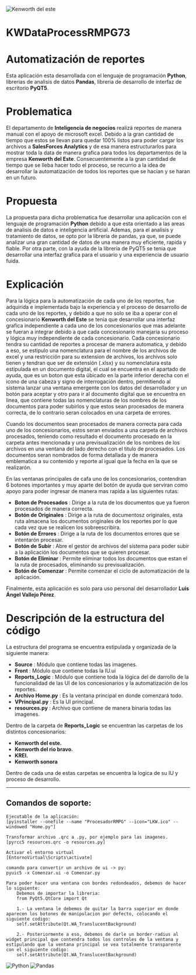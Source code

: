 ![Kenworth del este](https://github.com/LAngelVp/programakw/blob/master/App/Source/LOGO_KWE.png)

# **KWDataProcessRMPG73**
# **Automatización de reportes**
Esta aplicación esta desarrollada con el lenguaje de programación **Python**, librerias de analisis de datos **Pandas**, libreria de desarrollo de interfaz de escritorio **PyQT5**.

# **Problematica**
El departamento de **Inteligencia de negocios** realizá reportes de manera manual con el apoyo de microsoft excel. Debido a la gran cantidad de tiempo que estos se llevan para quedar 100% listos para poder cargar los archivos a **SalesForces Analytics** y de esa manera estructurarlos para mostrar toda la data de manera grafica para todos los departamentos de la empresa **Kenworth del Este**. Consecuentemente a la gran cantidad de tiempo que se lleba hacer todo el proceso, se recurrio a la idea de desarrollar la automatización de todos los reportes que se hacian y se haran en un futuro.

# **Propuesta**
La propuesta para dicha problematica fue desarrollar una aplicación con el lenguaje de programación **Python** debido a que esta orientado a las areas de analisis de datos e inteligencia artificial. Ademas, para el analisis y tratamiento de datos, se opto por la libreria de pandas, ya que, se puede analizar una gran cantidad de datos de una manera muy eficiente, rapida y fiable.
Por otra parte, con la ayuda de la libreria de PyQT5 se tenia que desarrollar una interfaz grafica para el usuario y una experiencia de usuario fuida.

# **Explicación**
Para la lógica para la automatización de cada uno de los reportes, fue adquirida e implementada bajo la experiencia y el proceso de desarrollo de cada uno de los reportes, y debido a que no solo se iba a operar con el concesionario **Kenworth del Este** se tenia que desarrollar una interfaz grafica independiente a cada uno de los concesionarios que mas adelante se fueran a integrar debido a que cada concesionario manejaria su proceso y lógica muy independiente de cada concesionario.
Cada concesionario tendra su cantidad de reportes a procesar de manera automatica, y debido a eso, se estipulo una nomenclatura para el nombre de los archivos de excel y una restricción para su extension de archivos, los archivos solo tienen y tendran que ser de extensión (.xlsx) y su nomenclatura esta estipulada en un documento digital, el cual se encuentra en el apartado de ayuda, que es un boton que esta úbicado en la parte inferior derecha con el icono de una cabeza y signo de interrogación dentro, permitiendo al sistema lanzar una ventana emergente con los datos del desarrollador y un botón para aceptar y otro para ir al documento digital que se encuentra en linea, que contiene todas las nomenclaturas de los nombres de los documentos para poder subirlos y que estos sean procesados de manera correcta, de lo contrario seran colocados en una carpeta de errores.

Cuando los documentos sean procesados de manera correcta para cada uno de los concesionarios, estos seran enviados a una carpeta de archivos procesados, teniendo como resultado el documento procesado en la carpeta antes mencionada y una previsualización de los nombres de los archivos en una ventana del lado derecho con el titulo de procesados. Los documentos seran nombrados de forma detallada y de manera emblematica a su contenido y reporte al igual que la fecha en la que se realizarón.

En las ventanas principales de cafa uno de los concesionarios, contendran 6 botones importantes y muy aparte del botón de ayuda que serviran como apoyo para poder ingresar de manera mas rapida a las siguientes rutas:

- **Boton de Procesados** : Dirige a la ruta de los documentos que ya fueron procesados de manera correcta.
- **Botón de Originales** : Dirige a la ruta de documentosz originales, esta ruta almacena los documentos originales de los reportes por lo que cada vez que se realicen los sobreescribira.
- **Botón de Errores** : Dirige a la ruta de los documentos errores que se intentarón procesar.
- **Botón de Subir** : Abre el gestor de archivos del sistema para poder subir a la aplicación los documentos que se quieren procesar.
- **Botón de Eliminar** : Permite eliminar todos los documentos que estan el la ruta de procesados, eliminando su previsualización.
- **Botón de Comenzar** : Permite comenzar el ciclo de automatización de la aplicación.

Finalmente, esta aplicación es solo para uso personal del desarrollador **Luis Ángel Vallejo Pérez**.

# **Descripción de la estructura del código**
La estructura del programa se encuentra estipulada y organizada de la siguiente manera:

- **Source** : Módulo que contiene todas las imagenes.
- **Front** : Módulo que contiene todas la IU.ui
- **Reports_Logic** : Módulo que contiene toda la lógica del de darrollo de la funcionalidad de las UI de los concesionarios y la automatización de los reportes.
- **Archivo Home.py** : Es la ventana principal en donde comenzará todo.
- **VPrincipal.py** : Es la UI principal.
- **resources.py** : Archivo que contiene de manera binaria todas las imagenes.

Dentro de la carpeta de **Reports_Logic** se encuentran las carpetas de los distintos concesionarios:

+ **Kenworth del este.**
+ **Kenworth del rio bravo.**
+ **KREI.**
+ **Kenworth sonora**

Dentro de cada una de estas carpetas se encuentra la logica de su IU y proceso de desarrollo.

--------------------------------------------------------

## **Comandos de soporte:**
~~~~~
Ejecutable de la aplicación:
[pyinstaller --onefile --name "ProcesadorRMPG" --icon="LKW.ico" --windowed "Home.py"]
~~~~~
~~~
Transformar archivo .qrc a .py, por ejemplo para las imagenes.
[pyrcc5 resources.qrc -o resources.py]
~~~
~~~
Activar el entorno virtual
[EntornoVirtual\Scripts\activate]
~~~
~~~
comando para convertir un archivo de ui -> py:
pyuic5 -x Comenzar.ui -o Comenzar.py
~~~
~~~
Para poder hacer una ventana con bordes redondeados, debemos de hacer lo siguiente:
    Debemos de importar la libreria:
    from PyQt5.QtCore import Qt
    
    1.- La ventana le debemos de quitar la barra superior en donde aparecen los botones de manipulacion por defecto, colocando el siguiente codigo:
    self.setAttribute(Qt.WA_TranslucentBackground)

    2.- Posteriormente a eso, debemos de darle un border-radius al widget principal que contendra todos los controles de la ventana y estipulando que la ventana principal se vea totalmente transparente con el siguiente codigo:
    self.setAttribute(Qt.WA_TranslucentBackground)
~~~
![Python](https://codetorial.net/pyqt5/_images/0_pyqt_logo.png)
![Pandas](https://www.kindpng.com/picc/m/159-1595924_python-logo-clipart-easy-pandas-python-logo-hd.png)
